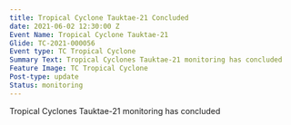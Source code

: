```yaml
---
title: Tropical Cyclone Tauktae-21 Concluded
date: 2021-06-02 12:30:00 Z
Event Name: Tropical Cyclone Tauktae-21
Glide: TC-2021-000056
Event type: TC Tropical Cyclone
Summary Text: Tropical Cyclones Tauktae-21 monitoring has concluded
Feature Image: TC Tropical Cyclone
Post-type: update
Status: monitoring
---
```


Tropical Cyclones Tauktae-21 monitoring has concluded
